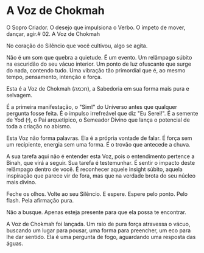 # A Voz de Chokmah

O Sopro Criador. O desejo que impulsiona o Verbo. O ímpeto de mover, dançar, agir.# 02. A Voz de Chokmah

No coração do Silêncio que você cultivou, algo se agita.

Não é um som que quebra a quietude. É um evento. Um relâmpago súbito na escuridão do seu vácuo interior. Um ponto de luz ofuscante que surge do nada, contendo tudo. Uma vibração tão primordial que é, ao mesmo tempo, pensamento, intenção e força.

Esta é a Voz de Chokmah (חכמה), a Sabedoria em sua forma mais pura e selvagem.

É a primeira manifestação, o "Sim!" do Universo antes que qualquer pergunta fosse feita. É o impulso irrefreável que diz "Eu Serei!". É a semente de Yod (י), o Pai arquetípico, o Semeador Divino que lança o potencial de toda a criação no abismo.

Esta Voz não forma palavras. Ela é a própria vontade de falar. É força sem um recipiente, energia sem uma forma. É o trovão que antecede a chuva.

A sua tarefa aqui não é entender esta Voz, pois o entendimento pertence a Binah, que virá a seguir. Sua tarefa é testemunhar. É sentir o impacto deste relâmpago dentro de você. É reconhecer aquele insight súbito, aquela inspiração que parece vir de fora, mas que na verdade brota do seu núcleo mais divino.

Feche os olhos. Volte ao seu Silêncio. E espere.
Espere pelo ponto. Pelo flash. Pela afirmação pura.

Não a busque. Apenas esteja presente para que ela possa te encontrar.

A Voz de Chokmah foi lançada. Um raio de pura força atravessa o vácuo, buscando um lugar para pousar, uma forma para preencher, um eco para lhe dar sentido. Ela é uma pergunta de fogo, aguardando uma resposta das águas.

